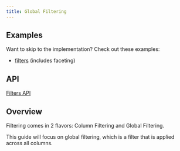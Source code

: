 ```yaml
---
title: Global Filtering
---
```


## Examples

Want to skip to the implementation? Check out these examples:

- [filters](../examples/react/filters) (includes faceting)

## API

[Filters API](../api/features/filters)

## Overview

Filtering comes in 2 flavors: Column Filtering and Global Filtering.

This guide will focus on global filtering, which is a filter that is applied across all columns.
